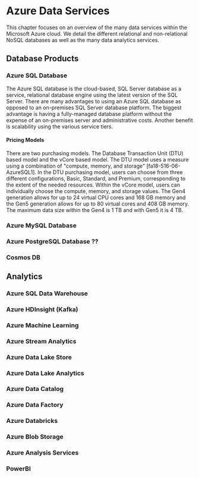 # Azure Data Services

This chapter focuses on an overview of the many data services within the Microsoft Azure cloud. We detail the different relational and non-relational NoSQL databases as well as the many data analytics services.

## Database Products

### Azure SQL Database
The Azure SQL database is the cloud-based, SQL Server database as a service, relational database engine using the latest version of the SQL Server. There are many advantages to using an Azure SQL database as opposed to an on-premises SQL Server database platform. The biggest advantage is having a fully-managed database platform without the expense of an on-premises server and administrative costs. Another benefit is scalability using the various service tiers.

#### Pricing Models

There are two purchasing models. The Database Transaction Unit (DTU) based model and the vCore based model. The DTU model uses a measure using a combination of "compute, memory, and storage" [fa18-516-06-AzureSQL1]. In the DTU purchasing model, users can choose from three different configurations, Basic, Standard, and Premium, corresponding to the extent of the needed resources. Within the vCore model, users can individually choose the compute, memory, and storage values. The Gen4 generation allows for up to 24 virtual CPU cores and 168 GB memory and the Gen5 generation allows for up to 80 virtual cores and 408 GB memory. The maximum data size within the Gen4 is 1 TB and with Gen5 it is 4 TB.



### Azure MySQL Database



### Azure PostgreSQL Database ??




### Cosmos DB
    
    
    
    
## Analytics

### Azure SQL Data Warehouse
        
        
### Azure HDInsight (Kafka)
        
        
        
### Azure Machine Learning


### Azure Stream Analytics



### Azure Data Lake Store
        
        
        
### Azure Data Lake Analytics
        
        
        
### Azure Data Catalog
        
        
        
### Azure Data Factory
        
        
        
### Azure Databricks
        
        
        
### Azure Blob Storage
        
        
        
### Azure Analysis Services
        
        
        
### PowerBI



